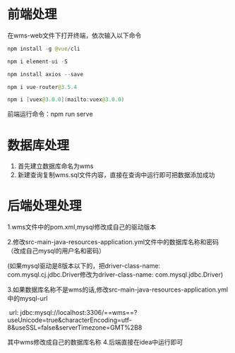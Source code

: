 # 前端处理

在wms-web文件下打开终端，依次输入以下命令

```java
npm install -g @vue/cli 

npm i element-ui -S

npm install axios --save

npm i vue-router@3.5.4

npm i [vuex@3.0.0](mailto:vuex@3.0.0)
```
前端运行命令：npm run serve

# 数据库处理

1. 首先建立数据库命名为wms
2. 新建查询复制wms.sql文件内容，直接在查询中运行即可把数据添加成功

# 后端处理处理

1.wms文件中的pom.xml,mysql修改成自己的驱动版本

2.修改src-main-java-resources-application.yml文件中的数据库名称和密码（改成自己mysql的用户名和密码）

(如果mysql驱动是8版本以下的，把driver-class-name: com.mysql.cj.jdbc.Driver修改为driver-class-name: com.mysql.jdbc.Driver)

3.如果数据库名称不是wms的话,修改src-main-java-resources-application.yml中的mysql-url

​    url: jdbc:mysql://localhost:3306/==wms==?useUnicode=true&characterEncoding=utf-8&useSSL=false&serverTimezone=GMT%2B8

其中wms修改成自己的数据库名称
4.后端直接在idea中运行即可





